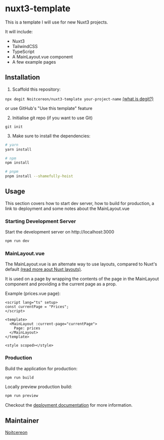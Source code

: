 # nuxt3-template

This is a template I will use for new Nuxt3 projects.

It will include:

- Nuxt3
- TailwindCSS
- TypeScript
- A MainLayout.vue component
- A few example pages

## Installation

1. Scaffold this repository:

 `npx degit Noitcereon/nuxt3-template your-project-name` [(what is degit?)](https://github.com/Rich-Harris/degit) 

 or use GitHub's "Use this template" feature

2. Initialise git repo (if you want to use Git)

 `git init`

3. Make sure to install the dependencies:

```bash
# yarn
yarn install

# npm
npm install

# pnpm
pnpm install --shamefully-hoist
```

## Usage

This section covers how to start dev server, how to build for production, a link to deployment and some notes about the MainLayout.vue
### Starting Development Server

Start the development server on http://localhost:3000

```bash
npm run dev
```

### MainLayout.vue

The MainLayout.vue is an alternate way to use layouts, compared to Nuxt's default [(read more aout Nuxt layouts)](https://v3.nuxtjs.org/guide/directory-structure/layouts).

It is used on a page by wrapping the contents of the page in the MainLayout component and providing a the current page as a prop.

Example (prices.vue page):

```
<script lang="ts" setup>
const currentPage = "Prices";
</script>

<template>
  <MainLayout :current-page="currentPage">
    Page: prices
  </MainLayout>
</template>

<style scoped></style>
```

### Production

Build the application for production:

```bash
npm run build
```

Locally preview production build:

```bash
npm run preview
```

Checkout the [deployment documentation](https://v3.nuxtjs.org/guide/deploy/presets) for more information.

## Maintainer
[Noitcereon](https://github.com/Noitcereon)
